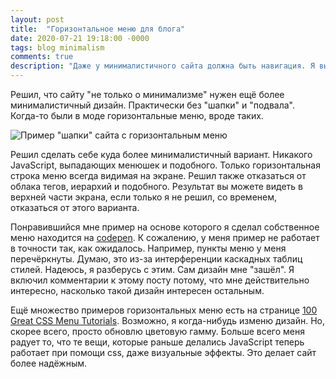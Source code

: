 ```yaml
---
layout: post
title:  "Горизонтальное меню для блога"
date: 2020-07-21 19:18:00 -0000
tags: blog minimalism
comments: true
description: "Даже у минималистичного сайта должна быть навигация. Я выбрал горизонтальную плашку в верхней части экрана. Этот пост про один из способов устанвоить этот элемент дизайна."
---
```


Решил, что сайту "не только о минимализме" нужен ещё более минималистичный дизайн. Практически без "шапки" и "подвала". Когда-то были в моде горизонтальные меню, вроде таких. 

![Пример "шапки" сайта с горизонтальным меню](https://res.cloudinary.com/dlqc5rp9l/image/upload/v1595319706/blog/designing-digg-header_veb4yd.png)

Решил сделать себе куда более минималистичный вариант. Никакого JavaScript, выпадающих менюшек и подобного. Только горизонтальная строка меню всегда видимая на экране. Решил также отказаться от облака тегов, иерархий и подобного. Результат вы можете видеть в верхней части экрана, если только я не решил, со временем, отказаться от этого варианта.

Понравившийся мне пример на основе которого я сделал собственное меню находится на [codepen](https://codepen.io/artyom-ivanov/pen/awyyzv). К сожалению, у меня пример не работает в точности так, как ожидалось. Например, пункты меню у меня перечёркнуты. Думаю, это из-за интерференции каскадных таблиц стилей. Надеюсь, я разберусь с этим. Сам дизайн мне "зашёл". Я включил комментарии к этому посту потому, что мне действительно интересно, насколько такой дизайн интересен остальным.

Ещё множество примеров горизонтальных меню есть на странице [100 Great CSS Menu Tutorials](https://www.jotform.com/blog/100-great-css-menu-tutorials/). Возможно, я когда-нибудь изменю дизайн. Но, скорее всего, просто обновлю цветовую гамму. Больше всего меня радует то, что те вещи, которые раньше делались JavaScript теперь работает при помощи css, даже визуальные эффекты. Это делает сайт более надёжным. 